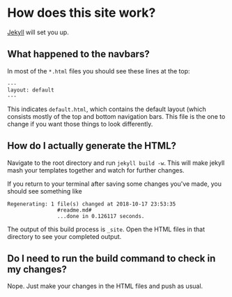 # How does this site work?

[Jekyll](https://jekyllrb.com/docs/step-by-step/01-setup/) will set you up.

## What happened to the navbars?

In most of the `*.html` files you should see these lines at the top: 

	---
	layout: default
	---
	
This indicates `default.html`, which contains the default layout (which consists mostly of the top and bottom navigation bars. This file is the one to change if you want those things to look differently.

## How do I actually generate the HTML?

Navigate to the root directory and run `jekyll build -w`. This will make jekyll mash your templates together and watch for further changes.

If you return to your terminal after saving some changes you've made, you should see something like

	Regenerating: 1 file(s) changed at 2018-10-17 23:53:35
                    #readme.md#
                    ...done in 0.126117 seconds.

The output of this build process is `_site`. Open the HTML files in that directory to see your completed output.

## Do I need to run the build command to check in my changes?

Nope. Just make your changes in the HTML files and push as usual.

